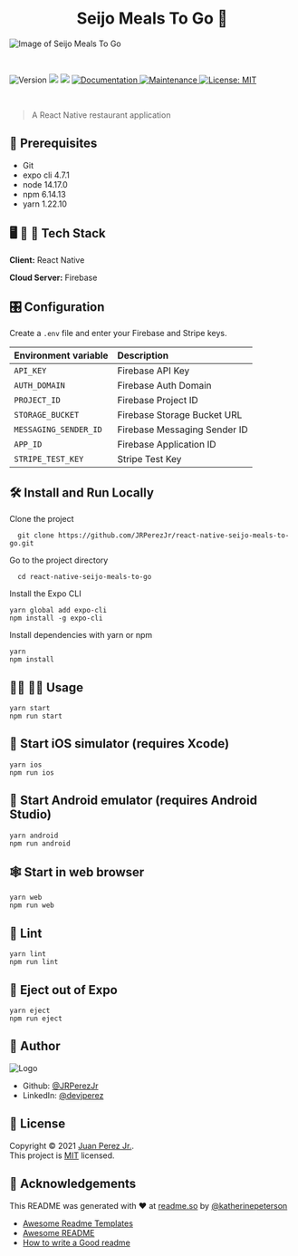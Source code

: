 <h1 align="center">Seijo Meals To Go 👋</h1>

![Image of Seijo Meals To Go](https://user-images.githubusercontent.com/19915910/124355126-99be2c80-dc4a-11eb-82fb-7c57900d6fcd.png)

<br>

<p>
  <img alt="Version" src="https://img.shields.io/badge/version-1.0.0-blue.svg?cacheSeconds=2592000" />
  <img src="https://img.shields.io/badge/node-14.17.0-blue.svg" />
  <img src="https://img.shields.io/badge/npm-6.14.13-blue.svg" />
  <a href="https://github.com/JRPerezJr/react-native-seijo-meals-to-go#readme" target="_blank">
    <img alt="Documentation" src="https://img.shields.io/badge/documentation-yes-brightgreen.svg" />
  </a>
  <a href="https://github.com/JRPerezJr/react-native-seijo-meals-to-go/graphs/commit-activity" target="_blank">
    <img alt="Maintenance" src="https://img.shields.io/badge/Maintained%3F-yes-green.svg" />
  </a>
  <a href="https://github.com/JRPerezJr/react-native-seijo-meals-to-go/blob/master/LICENSE" target="_blank">
    <img alt="License: MIT" src="https://img.shields.io/badge/License-MIT-yellow.svg" />
  </a>
</p>

<br>

> A React Native restaurant application

## 📐 Prerequisites

- Git
- expo cli 4.7.1
- node 14.17.0
- npm 6.14.13
- yarn 1.22.10

## 🖥 📱 💽 Tech Stack

**Client:** React Native

**Cloud Server:** Firebase

## 🎛 Configuration

Create a `.env` file and enter your Firebase and Stripe keys.

| Environment variable  | Description                  |
| :-------------------- | :--------------------------- |
| `API_KEY`             | Firebase API Key             |
| `AUTH_DOMAIN`         | Firebase Auth Domain         |
| `PROJECT_ID`          | Firebase Project ID          |
| `STORAGE_BUCKET`      | Firebase Storage Bucket URL  |
| `MESSAGING_SENDER_ID` | Firebase Messaging Sender ID |
| `APP_ID`              | Firebase Application ID      |
| `STRIPE_TEST_KEY`     | Stripe Test Key              |

## 🛠 Install and Run Locally

Clone the project

```shell
  git clone https://github.com/JRPerezJr/react-native-seijo-meals-to-go.git
```

Go to the project directory

```shell
  cd react-native-seijo-meals-to-go
```

Install the Expo CLI

```shell
yarn global add expo-cli
npm install -g expo-cli
```

Install dependencies with yarn or npm

```shell
yarn
npm install
```

## 👩‍💻 👨‍💻 Usage

```shell
yarn start
npm run start
```

## 🍎 Start iOS simulator (requires Xcode)

```shell
yarn ios
npm run ios
```

## 🤖 Start Android emulator (requires Android Studio)

```shell
yarn android
npm run android
```

## 🕸 Start in web browser

```shell
yarn web
npm run web
```

## 🧹 Lint

```shell
yarn lint
npm run lint
```

## 📼 Eject out of Expo

```shell
yarn eject
npm run eject
```

## 📓 Author

![Logo](https://user-images.githubusercontent.com/19915910/120965966-81203b00-c7a0-11eb-8ef4-a42c0642db4c.png)

- Github: [@JRPerezJr](https://github.com/JRPerezJr)
- LinkedIn: [@devjperez](https://linkedin.com/in/devjperez)

## 📝 License

Copyright © 2021 [Juan Perez Jr.](https://github.com/JRPerezJr).<br />
This project is [MIT](https://github.com/JRPerezJr/react-native-seijo-meals-to-go/blob/main/LICENSE) licensed.

## 👏 Acknowledgements

This README was generated with ❤️ at [readme.so](https://readme.so) by [@katherinepeterson](https://www.github.com/octokatherine)

- [Awesome Readme Templates](https://awesomeopensource.com/project/elangosundar/awesome-README-templates)
- [Awesome README](https://github.com/matiassingers/awesome-readme)
- [How to write a Good readme](https://bulldogjob.com/news/449-how-to-write-a-good-readme-for-your-github-project)
